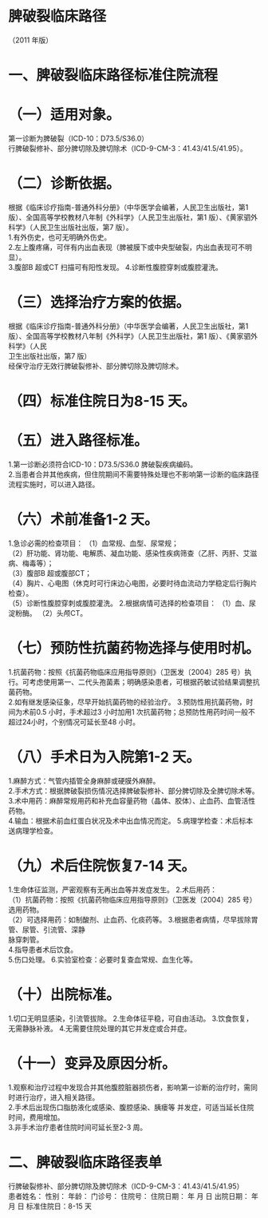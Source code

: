 # 脾破裂临床路径  
（2011 年版）  
# 一、脾破裂临床路径标准住院流程  
# （一）适用对象。  
第一诊断为脾破裂（ICD-10：D73.5/S36.0）  
行脾破裂修补、部分脾切除及脾切除术（ICD-9-CM-3：41.43/41.5/41.95）。  
# （二）诊断依据。  
根据《临床诊疗指南-普通外科分册》（中华医学会编著，人民卫生出版社，第1 版）、全国高等学校教材八年制《外科学》（人民卫生出版社，第1 版）、《黄家驷外科学》（人民卫生出版社出版，第7 版）。  
1.有外伤史，也可无明确外伤史。  
2.左上腹疼痛，可伴有内出血表现（脾被膜下或中央型破裂，内出血表现可不明显）。  
3.腹部B 超或CT 扫描可有阳性发现。 4.诊断性腹腔穿刺或腹腔灌洗。  
# （三）选择治疗方案的依据。  
根据《临床诊疗指南-普通外科分册》（中华医学会编著，人民卫生出版社，第1 版）、全国高等学校教材八年制《外科学》（人民卫生出版社，第1 版）、《黄家驷外科学》（人民  
卫生出版社出版，第7 版）  
经保守治疗无效行脾破裂修补、部分脾切除及脾切除术。  
# （四）标准住院日为8-15 天。  
# （五）进入路径标准。  
1.第一诊断必须符合ICD-10：D73.5/S36.0 脾破裂疾病编码。  
2.当患者合并其他疾病，但住院期间不需要特殊处理也不影响第一诊断的临床路径流程实施时，可以进入路径。  
# （六）术前准备1-2 天。  
1.急诊必需的检查项目： （1）血常规、血型、尿常规；  
（2）肝功能、肾功能、电解质、凝血功能、感染性疾病筛查（乙肝、丙肝、艾滋病、梅毒等）；  
（3）腹部B 超或腹部CT；  
（4）胸片、心电图（休克时可行床边心电图，必要时待血流动力学稳定后行胸片检查）。  
（5）诊断性腹腔穿刺或腹腔灌洗。 2.根据病情可选择的检查项目： （1）血、尿淀粉酶。 （2）头颅CT。  
# （七）预防性抗菌药物选择与使用时机。  
1.抗菌药物：按照《抗菌药物临床应用指导原则》（卫医发〔2004〕285 号）执行。可考虑使用第一、二代头孢菌素；明确感染患者，可根据药敏试验结果调整抗菌药物。  
2.如有继发感染征象，尽早开始抗菌药物的经验治疗。 3.预防性用抗菌药物，时间为术前0.5 小时，手术超过3 小时加用1 次抗菌药物；总预防性用药时间一般不超过24小时，个别情况可延长至48 小时。  
# （八）手术日为入院第1-2 天。  
1.麻醉方式：气管内插管全身麻醉或硬膜外麻醉。  
2.手术方式：根据脾破裂损伤情况选择脾破裂修补、部分脾切除及全脾切除术等。  
3.术中用药：麻醉常规用药和补充血容量药物（晶体、胶体）、止血药、血管活性药物。  
4.输血：根据术前血红蛋白状况及术中出血情况而定。 5.病理学检查：术后标本送病理学检查。  
# （九）术后住院恢复7-14 天。  
1.生命体征监测，严密观察有无再出血等并发症发生。 2.术后用药：  
（1）抗菌药物：按照《抗菌药物临床应用指导原则》（卫医发〔2004〕285 号）选用药物。  
（2）可选择用药：如制酸剂、止血药、化痰药等。 3.根据患者病情，尽早拔除胃管、尿管、引流管、深静  
脉穿刺管。  
4.指导患者术后饮食。  
5.伤口处理。 6.实验室检查：必要时复查血常规、血生化等。  
# （十）出院标准。  
1.切口无明显感染，引流管拔除。 2.生命体征平稳，可自由活动。 3.饮食恢复，无需静脉补液。 4.无需要住院处理的其它并发症或合并症。  
# （十一）变异及原因分析。  
1.观察和治疗过程中发现合并其他腹腔脏器损伤者，影响第一诊断的治疗时，需同时进行治疗，进入相关路径。  
2.手术后出现伤口脂肪液化或感染、腹腔感染、胰瘘等 并发症，可适当延长住院时间，费用增加。  
3.非手术治疗患者住院时间可延长至2-3 周。  
# 二、脾破裂临床路径表单  
行脾破裂修补、部分脾切除及脾切除术（ICD-9-CM-3：41.43/41.5/41.95）  
患者姓名：           性别：    年龄：      门诊号：        住院号：           住院日期：    年  月  日       出院日期：     年  月  日    标准住院日：8-15 天  
